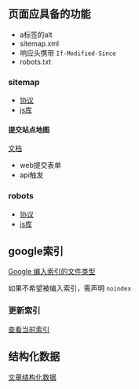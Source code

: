 
## 页面应具备的功能

- a标签的alt
- sitemap.xml
- 响应头携带 `If-Modified-Since`
- robots.txt

### sitemap

- [协议](https://www.sitemaps.org/protocol.html)
- [js库](https://github.com/ekalinin/sitemap.js)

#### 提交站点地图

[文档](https://developers.google.com/search/docs/advanced/sitemaps/build-sitemap?hl=zh-cn#addsitemap)

- web提交表单
- api触发

### robots

- [协议](https://developers.google.com/search/docs/advanced/robots/robots_txt?hl=zh-cn#syntax)
- [js库](https://github.com/itgalaxy/generate-robotstxt)

## google索引

[Google 编入索引的文件类型](https://support.google.com/webmasters/answer/35287?hl=zh-Hans)

如果不希望被编入索引，需声明 `noindex`

### 更新索引

[查看当前索引](https://support.google.com/webmasters/answer/7440203?hl=zh-Hans)


## 结构化数据

[文章结构化数据](https://developers.google.com/search/docs/advanced/structured-data/article?hl=zh-cn)

